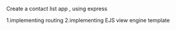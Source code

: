 Create a contact list app , using express

1.implementing routing
2.implementing EJS view engine template
